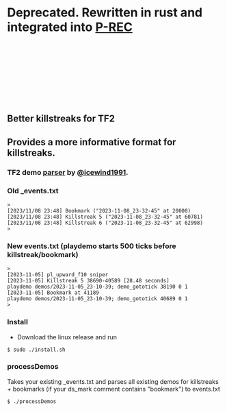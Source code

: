 # Deprecated. Rewritten in rust and integrated into [P-REC](https://github.com/ddeityy/rust-prec)
<br>
<br>
<br>
<br>
<br>
<br>
<br>
<br>

## Better killstreaks for TF2

## Provides a more informative format for killstreaks.

### TF2 demo [parser](https://github.com/demostf/parser) by [@icewind1991](https://github.com/icewind1991/).

### Old _events.txt
```
>
[2023/11/08 23:48] Bookmark ("2023-11-08_23-32-45" at 20000)
[2023/11/08 23:48] Killstreak 5 ("2023-11-08_23-32-45" at 60781)
[2023/11/08 23:48] Killstreak 6 ("2023-11-08_23-32-45" at 62998)
>
```

### New events.txt (playdemo starts 500 ticks before killstreak/bookmark)
```
>
[2023-11-05] pl_upward_f10 sniper
[2023-11-05] Killstreak 5 38690-40589 [28.48 seconds]            playdemo demos/2023-11-05_23-10-39; demo_gototick 38190 0 1
[2023-11-05] Bookmark at 41189                                   playdemo demos/2023-11-05_23-10-39; demo_gototick 40689 0 1
>
```
### Install
* Download the linux release and run
```console
$ sudo ./install.sh
```

### processDemos
Takes your existing _events.txt and parses all existing demos for killstreaks + bookmarks (if your ds_mark comment contains "bookmark") to events.txt
```console
$ ./processDemos
```
